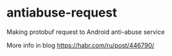 # antiabuse-request
Making protobuf request to Android anti-abuse service

More info in blog https://habr.com/ru/post/446790/
